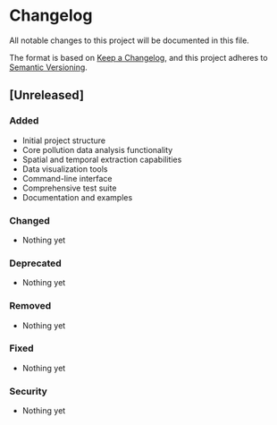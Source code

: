 # Changelog

All notable changes to this project will be documented in this file.

The format is based on [Keep a Changelog](https://keepachangelog.com/en/1.0.0/),
and this project adheres to [Semantic Versioning](https://semver.org/spec/v2.0.0.html).

## [Unreleased]

### Added
- Initial project structure
- Core pollution data analysis functionality
- Spatial and temporal extraction capabilities
- Data visualization tools
- Command-line interface
- Comprehensive test suite
- Documentation and examples

### Changed
- Nothing yet

### Deprecated
- Nothing yet

### Removed
- Nothing yet

### Fixed
- Nothing yet

### Security
- Nothing yet
